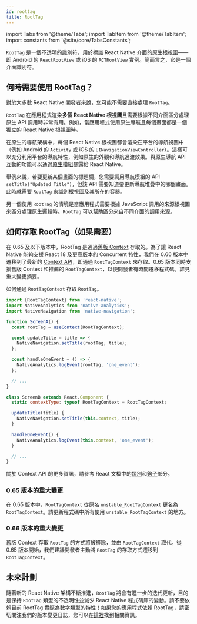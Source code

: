 ```yaml
---
id: roottag
title: RootTag
---
```


import Tabs from '@theme/Tabs'; import TabItem from '@theme/TabItem'; import constants from '@site/core/TabsConstants';

`RootTag` 是一個不透明的識別符，用於標識 React Native 介面的原生根視圖——即 Android 的 `ReactRootView` 或 iOS 的 `RCTRootView` 實例。簡而言之，它是一個介面識別符。

## 何時需要使用 RootTag？

對於大多數 React Native 開發者來說，您可能不需要直接處理 `RootTag`。

`RootTag` 在應用程式渲染**多個 React Native 根視圖**且需要根據不同介面區分處理原生 API 調用時非常有用。例如，當應用程式使用原生導航且每個畫面都是一個獨立的 React Native 根視圖時。

在原生的導航架構中，每個 React Native 根視圖都會渲染在平台的導航視圖中（例如 Android 的 `Activity` 或 iOS 的 `UINavigationViewController`）。這樣可以充分利用平台的導航特性，例如原生的外觀和導航過渡效果。與原生導航 API 互動的功能可以通過[原生模組](https://reactnative.dev/docs/next/native-modules-intro)暴露給 React Native。

舉例來說，若要更新某個畫面的標題欄，您需要調用導航模組的 API `setTitle("Updated Title")`，但該 API 需要知道要更新導航堆疊中的哪個畫面。此時就需要 `RootTag` 來識別根視圖及其所在的容器。

另一個使用 `RootTag` 的情境是當應用程式需要根據 JavaScript 調用的來源根視圖來區分處理原生邏輯時。`RootTag` 可以幫助區分來自不同介面的調用來源。

## 如何存取 RootTag（如果需要）

在 0.65 及以下版本中，RootTag 是通過[舊版 Context](https://github.com/facebook/react-native/blob/v0.64.1/Libraries/ReactNative/AppContainer.js#L56) 存取的。為了讓 React Native 能夠支援 React 18 及更高版本的 Concurrent 特性，我們在 0.66 版本中遷移到了最新的 [Context API](https://reactjs.org/docs/context.html#api)，即通過 `RootTagContext` 來存取。0.65 版本同時支援舊版 Context 和推薦的 `RootTagContext`，以便開發者有時間遷移程式碼。詳見重大變更摘要。

如何通過 `RootTagContext` 存取 `RootTag`。

```js
import {RootTagContext} from 'react-native';
import NativeAnalytics from 'native-analytics';
import NativeNavigation from 'native-navigation';

function ScreenA() {
  const rootTag = useContext(RootTagContext);

  const updateTitle = title => {
    NativeNavigation.setTitle(rootTag, title);
  };

  const handleOneEvent = () => {
    NativeAnalytics.logEvent(rootTag, 'one_event');
  };

  // ...
}

class ScreenB extends React.Component {
  static contextType: typeof RootTagContext = RootTagContext;

  updateTitle(title) {
    NativeNavigation.setTitle(this.context, title);
  }

  handleOneEvent() {
    NativeAnalytics.logEvent(this.context, 'one_event');
  }

  // ...
}
```

關於 Context API 的更多資訊，請參考 React 文檔中的[類別](https://reactjs.org/docs/context.html#classcontexttype)和[鉤子](https://reactjs.org/docs/hooks-reference.html#usecontext)部分。

### 0.65 版本的重大變更

在 0.65 版本中，`RootTagContext` 從原名 `unstable_RootTagContext` 更名為 `RootTagContext`。請更新程式碼中所有使用 `unstable_RootTagContext` 的地方。

### 0.66 版本的重大變更

舊版 Context 存取 `RootTag` 的方式將被移除，並由 `RootTagContext` 取代。從 0.65 版本開始，我們建議開發者主動將 `RootTag` 的存取方式遷移到 `RootTagContext`。

## 未來計劃

隨著新的 React Native 架構不斷推進，`RootTag` 將會有進一步的迭代更新，目的是保持 `RootTag` 類型的不透明性並減少 React Native 程式碼庫的變動。請不要依賴目前 RootTag 實際為數字類型的特性！如果您的應用程式依賴 RootTag，請密切關注我們的版本變更日誌，您可以在[這裡](https://github.com/facebook/react-native/blob/main/CHANGELOG.md)找到相關資訊。